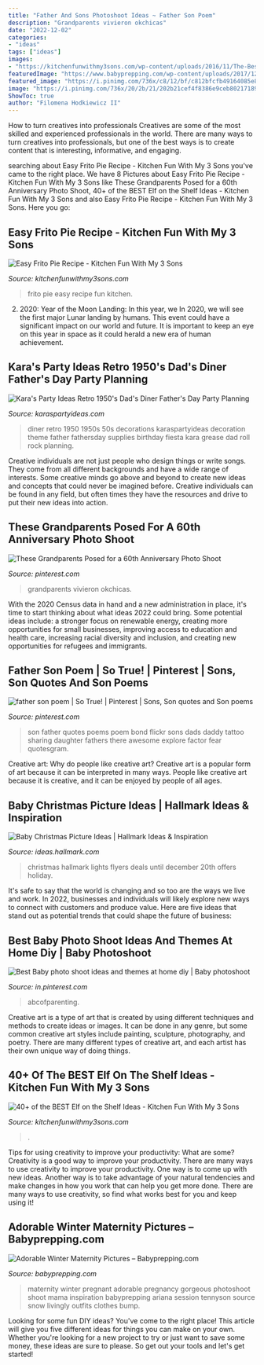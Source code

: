 ```yaml
---
title: "Father And Sons Photoshoot Ideas ~ Father Son Poem"
description: "Grandparents vivieron okchicas"
date: "2022-12-02"
categories:
- "ideas"
tags: ["ideas"]
images:
- "https://kitchenfunwithmy3sons.com/wp-content/uploads/2016/11/The-Best-Elf-On-The-Shelf-Ideas-28.jpg"
featuredImage: "https://www.babyprepping.com/wp-content/uploads/2017/12/fe5988969776662b95571ad836e054ce.jpg"
featured_image: "https://i.pinimg.com/736x/c8/12/bf/c812bfcfb49164085e8dff4b0a3fd6e5.jpg"
image: "https://i.pinimg.com/736x/20/2b/21/202b21cef4f8386e9ceb80217189537b.jpg"
ShowToc: true
author: "Filomena Hodkiewicz II"
---
```



How to turn creatives into professionals
Creatives are some of the most skilled and experienced professionals in the world. There are many ways to turn creatives into professionals, but one of the best ways is to create content that is interesting, informative, and engaging.

	

		
searching about Easy Frito Pie Recipe - Kitchen Fun With My 3 Sons you've came to the right place. We have 8 Pictures about Easy Frito Pie Recipe - Kitchen Fun With My 3 Sons like These Grandparents Posed for a 60th Anniversary Photo Shoot, 40+ of the BEST Elf on the Shelf Ideas - Kitchen Fun With My 3 Sons and also Easy Frito Pie Recipe - Kitchen Fun With My 3 Sons. Here you go:
		
    
## Easy Frito Pie Recipe - Kitchen Fun With My 3 Sons

<img loading=lazy src="https://kitchenfunwithmy3sons.com/wp-content/uploads/2020/11/Easy-Frito-Pie-30.jpg" onerror="this.onerror=null;this.src='https://tse1.mm.bing.net/th?id=OIP.PqMu8VnvfDhaQW6UtpLWkQHaLH&amp;pid=15.1';" alt="Easy Frito Pie Recipe - Kitchen Fun With My 3 Sons">

_Source: kitchenfunwithmy3sons.com_

>frito pie easy recipe fun kitchen. 

	

2) 2020: Year of the Moon Landing: In this year, we
In 2020, we will see the first major Lunar landing by humans. This event could have a significant impact on our world and future. It is important to keep an eye on this year in space as it could herald a new era of human achievement.

    
## Kara&#039;s Party Ideas Retro 1950&#039;s Dad&#039;s Diner Father&#039;s Day Party Planning

<img loading=lazy src="https://i0.wp.com/michellespartyplanit.com/wp-content/uploads/2013/06/IMG_7245mls.jpg" onerror="this.onerror=null;this.src='https://tse1.mm.bing.net/th?id=OIP.ujfZgaVbuikF-7eDc2Y17QHaLH&amp;pid=15.1';" alt="Kara&#039;s Party Ideas Retro 1950&#039;s Dad&#039;s Diner Father&#039;s Day Party Planning">

_Source: karaspartyideas.com_

>diner retro 1950 1950s 50s decorations karaspartyideas decoration theme father fathersday supplies birthday fiesta kara grease dad roll rock planning. 

	

Creative individuals are not just people who design things or write songs. They come from all different backgrounds and have a wide range of interests. Some creative minds go above and beyond to create new ideas and concepts that could never be imagined before. Creative individuals can be found in any field, but often times they have the resources and drive to put their new ideas into action.

    
## These Grandparents Posed For A 60th Anniversary Photo Shoot

<img loading=lazy src="https://i.pinimg.com/736x/20/2b/21/202b21cef4f8386e9ceb80217189537b.jpg" onerror="this.onerror=null;this.src='https://tse1.mm.bing.net/th?id=OIP.F-Z9MmjT4TgnEZ3Odcv14QHaLF&amp;pid=15.1';" alt="These Grandparents Posed for a 60th Anniversary Photo Shoot">

_Source: pinterest.com_

>grandparents vivieron okchicas. 

	

With the 2020 Census data in hand and a new administration in place, it's time to start thinking about what ideas 2022 could bring. Some potential ideas include: a stronger focus on renewable energy, creating more opportunities for small businesses, improving access to education and health care, increasing racial diversity and inclusion, and creating new opportunities for refugees and immigrants.

    
## Father Son Poem | So True! | Pinterest | Sons, Son Quotes And Son Poems

<img loading=lazy src="https://i.pinimg.com/736x/a6/b9/1c/a6b91c3568df4008bf687673fa37c043--father-and-son-quotes-son-poems.jpg?b=t" onerror="this.onerror=null;this.src='https://tse1.mm.bing.net/th?id=OIP.QEjFMQfiedWSMcDBfVMl2wHaLV&amp;pid=15.1';" alt="father son poem | So True! | Pinterest | Sons, Son quotes and Son poems">

_Source: pinterest.com_

>son father quotes poems poem bond flickr sons dads daddy tattoo sharing daughter fathers there awesome explore factor fear quotesgram. 

	

Creative art: Why do people like creative art?
Creative art is a popular form of art because it can be interpreted in many ways. People like creative art because it is creative, and it can be enjoyed by people of all ages.

    
## Baby Christmas Picture Ideas | Hallmark Ideas &amp; Inspiration

<img loading=lazy src="https://ideas.hallmark.com/wp-content/uploads/2017/10/baby_with_lights.jpg" onerror="this.onerror=null;this.src='https://tse1.mm.bing.net/th?id=OIP.JSOx8JAqh91r5NQ7szTGxQHaHa&amp;pid=15.1';" alt="Baby Christmas Picture Ideas | Hallmark Ideas &amp; Inspiration">

_Source: ideas.hallmark.com_

>christmas hallmark lights flyers deals until december 20th offers holiday. 

	

It's safe to say that the world is changing and so too are the ways we live and work. In 2022, businesses and individuals will likely explore new ways to connect with customers and produce value. Here are five ideas that stand out as potential trends that could shape the future of business:

    
## Best Baby Photo Shoot Ideas And Themes At Home Diy | Baby Photoshoot

<img loading=lazy src="https://i.pinimg.com/736x/c8/12/bf/c812bfcfb49164085e8dff4b0a3fd6e5.jpg" onerror="this.onerror=null;this.src='https://tse4.mm.bing.net/th?id=OIP.oppDpJ3SuLIdl2XMtZmQCwHaJ3&amp;pid=15.1';" alt="Best Baby photo shoot ideas and themes at home diy | Baby photoshoot">

_Source: in.pinterest.com_

>abcofparenting. 

	

Creative art is a type of art that is created by using different techniques and methods to create ideas or images. It can be done in any genre, but some common creative art styles include painting, sculpture, photography, and poetry. There are many different types of creative art, and each artist has their own unique way of doing things.

    
## 40+ Of The BEST Elf On The Shelf Ideas - Kitchen Fun With My 3 Sons

<img loading=lazy src="https://kitchenfunwithmy3sons.com/wp-content/uploads/2016/11/The-Best-Elf-On-The-Shelf-Ideas-28.jpg" onerror="this.onerror=null;this.src='https://tse2.mm.bing.net/th?id=OIP.3WIthEDANW4jrZcTREmHEgHaKl&amp;pid=15.1';" alt="40+ of the BEST Elf on the Shelf Ideas - Kitchen Fun With My 3 Sons">

_Source: kitchenfunwithmy3sons.com_

>. 

	

Tips for using creativity to improve your productivity: What are some?
Creativity is a good way to improve your productivity. There are many ways to use creativity to improve your productivity. One way is to come up with new ideas. Another way is to take advantage of your natural tendencies and make changes in how you work that can help you get more done. There are many ways to use creativity, so find what works best for you and keep using it!

    
## Adorable Winter Maternity Pictures – Babyprepping.com

<img loading=lazy src="https://www.babyprepping.com/wp-content/uploads/2017/12/fe5988969776662b95571ad836e054ce.jpg" onerror="this.onerror=null;this.src='https://tse3.mm.bing.net/th?id=OIP._FYRRBcg-X2evOTu5Svh9AHaLF&amp;pid=15.1';" alt="Adorable Winter Maternity Pictures – Babyprepping.com">

_Source: babyprepping.com_

>maternity winter pregnant adorable pregnancy gorgeous photoshoot shoot mama inspiration babyprepping ariana session tennyson source snow livingly outfits clothes bump. 

	

Looking for some fun DIY ideas? You've come to the right place! This article will give you five different ideas for things you can make on your own. Whether you're looking for a new project to try or just want to save some money, these ideas are sure to please. So get out your tools and let's get started!

